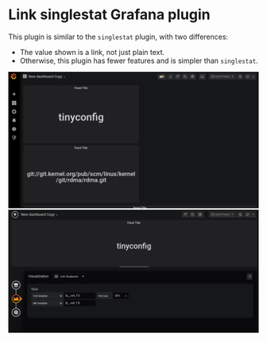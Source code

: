  # Link singlestat Grafana plugin
 
 This plugin is similar to the `singlestat` plugin, with two
 differences:
 
 * The value shown is a link, not just plain text.
 * Otherwise, this plugin has fewer features and is simpler than `singlestat`.

![Example usage (the plugin below is singlestat)](screenshots/link-singlestat-usage.png)
![Configuration panel](screenshots/link-singlestat-config.png)
